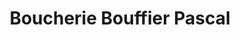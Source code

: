 ---
title: "Boucherie Bouffier Pascal"
url: /perigueux/boucherie-bouffier-pascal/
shop: boucherie
---